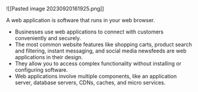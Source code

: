 ![[Pasted image 20230920161925.png]]

A web application is software that runs in your web browser.
- Businesses use web applications to connect with customers conveniently and securely.
- The most common website features like shopping carts, product search and filtering, instant messaging, and social media newsfeeds are web applications in their design.
- They allow you to access complex functionality without installing or configuring software.
- Web applications involve multiple components, like an application server, database servers, CDNs, caches, and micro services.
